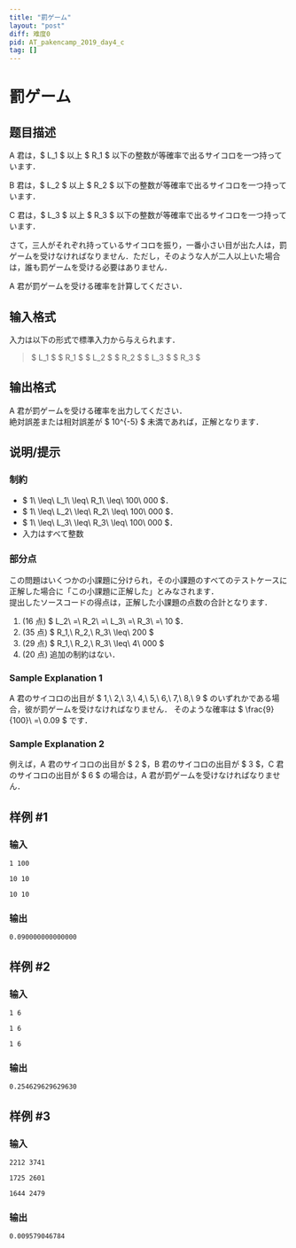 ```yaml
---
title: "罰ゲーム"
layout: "post"
diff: 难度0
pid: AT_pakencamp_2019_day4_c
tag: []
---
```


# 罰ゲーム

## 题目描述

[problemUrl]: https://atcoder.jp/contests/pakencamp-2019-day4/tasks/pakencamp_2019_day4_c

A 君は，$ L_1 $ 以上 $ R_1 $ 以下の整数が等確率で出るサイコロを一つ持っています．

B 君は，$ L_2 $ 以上 $ R_2 $ 以下の整数が等確率で出るサイコロを一つ持っています．

C 君は，$ L_3 $ 以上 $ R_3 $ 以下の整数が等確率で出るサイコロを一つ持っています．

さて，三人がそれぞれ持っているサイコロを振り，一番小さい目が出た人は，罰ゲームを受けなければなりません．ただし，そのような人が二人以上いた場合は，誰も罰ゲームを受ける必要はありません．

A 君が罰ゲームを受ける確率を計算してください．

## 输入格式

入力は以下の形式で標準入力から与えられます．

> $ L_1 $ $ R_1 $ $ L_2 $ $ R_2 $ $ L_3 $ $ R_3 $

## 输出格式

 A 君が罰ゲームを受ける確率を出力してください．  
 絶対誤差または相対誤差が $ 10^{-5} $ 未満であれば，正解となります．

## 说明/提示

### 制約

- $ 1\ \leq\ L_1\ \leq\ R_1\ \leq\ 100\ 000 $．
- $ 1\ \leq\ L_2\ \leq\ R_2\ \leq\ 100\ 000 $．
- $ 1\ \leq\ L_3\ \leq\ R_3\ \leq\ 100\ 000 $．
- 入力はすべて整数

### 部分点

 この問題はいくつかの小課題に分けられ，その小課題のすべてのテストケースに正解した場合に「この小課題に正解した」とみなされます．  
 提出したソースコードの得点は，正解した小課題の点数の合計となります．

1. (16 点) $ L_2\ =\ R_2\ =\ L_3\ =\ R_3\ =\ 10 $．
2. (35 点) $ R_1,\ R_2,\ R_3\ \leq\ 200 $
3. (29 点) $ R_1,\ R_2,\ R_3\ \leq\ 4\ 000 $
4. (20 点) 追加の制約はない．

### Sample Explanation 1

A 君のサイコロの出目が $ 1,\ 2,\ 3,\ 4,\ 5,\ 6,\ 7,\ 8,\ 9 $ のいずれかである場合，彼が罰ゲームを受けなければなりません． そのような確率は $ \frac{9}{100}\ =\ 0.09 $ です．

### Sample Explanation 2

例えば，A 君のサイコロの出目が $ 2 $，B 君のサイコロの出目が $ 3 $，C 君のサイコロの出目が $ 6 $ の場合は，A 君が罰ゲームを受けなければなりません．

## 样例 #1

### 输入

```
1 100
10 10
10 10
```

### 输出

```
0.090000000000000
```

## 样例 #2

### 输入

```
1 6
1 6
1 6
```

### 输出

```
‭0.254629629629630
```

## 样例 #3

### 输入

```
2212 3741
1725 2601
1644 2479
```

### 输出

```
0.009579046784
```

